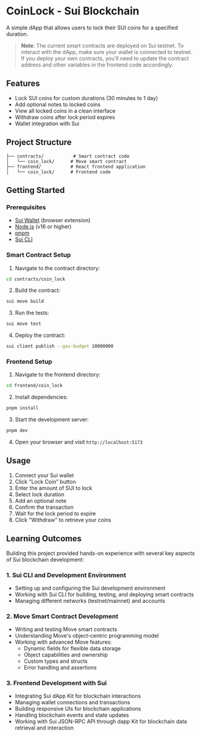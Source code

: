 # CoinLock - Sui Blockchain

A simple dApp that allows users to lock their SUI coins for a specified duration.

> **Note**: The current smart contracts are deployed on Sui testnet. To interact with the dApp, make sure your wallet is connected to testnet. If you deploy your own contracts, you'll need to update the contract address and other variables in the frontend code accordingly.

## Features

- Lock SUI coins for custom durations (30 minutes to 1 day)
- Add optional notes to locked coins
- View all locked coins in a clean interface
- Withdraw coins after lock period expires
- Wallet integration with Sui

## Project Structure

```
├── contracts/           # Smart contract code
│   └── coin_lock/      # Move smart contract
├── frontend/           # React frontend application
│   └── coin_lock/      # Frontend code
```

## Getting Started

### Prerequisites

- [Sui Wallet](https://chrome.google.com/webstore/detail/sui-wallet/opcgpfmipidbgpenhmajoajpbobppdil) (browser extension)
- [Node.js](https://nodejs.org/) (v16 or higher)
- [pnpm](https://pnpm.io/installation)
- [Sui CLI](https://docs.sui.io/build/install)

### Smart Contract Setup

1. Navigate to the contract directory:

```bash
cd contracts/coin_lock
```

2. Build the contract:

```bash
sui move build
```

3. Run the tests:

```bash
sui move test
```

4. Deploy the contract:

```bash
sui client publish --gas-budget 10000000
```

### Frontend Setup

1. Navigate to the frontend directory:

```bash
cd frontend/coin_lock
```

2. Install dependencies:

```bash
pnpm install
```

3. Start the development server:

```bash
pnpm dev
```

4. Open your browser and visit `http://localhost:5173`

## Usage

1. Connect your Sui wallet
2. Click "Lock Coin" button
3. Enter the amount of SUI to lock
4. Select lock duration
5. Add an optional note
6. Confirm the transaction
7. Wait for the lock period to expire
8. Click "Withdraw" to retrieve your coins

## Learning Outcomes

Building this project provided hands-on experience with several key aspects of Sui blockchain development:

### 1. Sui CLI and Development Environment

- Setting up and configuring the Sui development environment
- Working with Sui CLI for building, testing, and deploying smart contracts
- Managing different networks (testnet/mainnet) and accounts

### 2. Move Smart Contract Development

- Writing and testing Move smart contracts
- Understanding Move's object-centric programming model
- Working with advanced Move features:
  - Dynamic fields for flexible data storage
  - Object capabilities and ownership
  - Custom types and structs
  - Error handling and assertions

### 3. Frontend Development with Sui

- Integrating Sui dApp Kit for blockchain interactions
- Managing wallet connections and transactions
- Building responsive UIs for blockchain applications
- Handling blockchain events and state updates
- Working with Sui JSON-RPC API through dapp Kit for blockchain data retrieval and interaction
